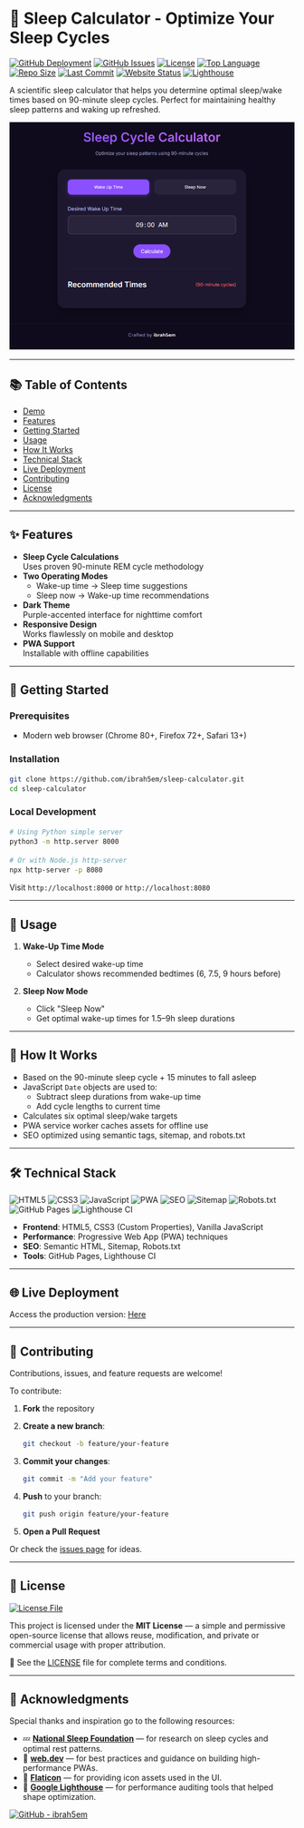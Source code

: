 # 🌙 Sleep Calculator - Optimize Your Sleep Cycles

[![GitHub Deployment](https://img.shields.io/github/deployments/ibrah5em/sleep-calculator/github-pages?label=Deployment)](https://github.com/ibrah5em/sleep-calculator/deployments)
[![GitHub Issues](https://img.shields.io/github/issues/ibrah5em/sleep-calculator)](https://github.com/ibrah5em/sleep-calculator/issues)
[![License](https://img.shields.io/badge/License-MIT-blue.svg)](LICENSE)
[![Top Language](https://img.shields.io/github/languages/top/ibrah5em/sleep-calculator)](https://github.com/ibrah5em/sleep-calculator)
[![Repo Size](https://img.shields.io/github/repo-size/ibrah5em/sleep-calculator)](https://github.com/ibrah5em/sleep-calculator)
[![Last Commit](https://img.shields.io/github/last-commit/ibrah5em/sleep-calculator)](https://github.com/ibrah5em/sleep-calculator/commits/main)
[![Website Status](https://img.shields.io/website?url=https%3A%2F%2Fibrah5em.github.io%2Fsleep-calculator&down_color=red&up_color=green&label=Website)](https://ibrah5em.github.io/sleep-calculator)
[![Lighthouse](https://img.shields.io/badge/Lighthouse-95%2F100-brightgreen?logo=lighthouse)](https://pagespeed.web.dev/report?url=https%3A%2F%2Fibrah5em.github.io%2Fsleep-calculator)

A scientific sleep calculator that helps you determine optimal sleep/wake times based on 90-minute sleep cycles. Perfect for maintaining healthy sleep patterns and waking up refreshed.

<p align="center">
  <img src="preview.png" alt="Project Preview" />
</p>

---

## 📚 Table of Contents

- [Demo](#-demo)
- [Features](#-features)
- [Getting Started](#-getting-started)
- [Usage](#-usage)
- [How It Works](#-how-it-works)
- [Technical Stack](#-technical-stack)
- [Live Deployment](#-live-deployment)
- [Contributing](#-contributing)
- [License](#-license)
- [Acknowledgments](#-acknowledgments)

---

## ✨ Features

- **Sleep Cycle Calculations**  
  Uses proven 90-minute REM cycle methodology
- **Two Operating Modes**  
  - Wake-up time → Sleep time suggestions  
  - Sleep now → Wake-up time recommendations  
- **Dark Theme**  
  Purple-accented interface for nighttime comfort
- **Responsive Design**  
  Works flawlessly on mobile and desktop
- **PWA Support**  
  Installable with offline capabilities

---

## 🚀 Getting Started

### Prerequisites
- Modern web browser (Chrome 80+, Firefox 72+, Safari 13+)

### Installation

```bash
git clone https://github.com/ibrah5em/sleep-calculator.git
cd sleep-calculator
````

### Local Development

```bash
# Using Python simple server
python3 -m http.server 8000

# Or with Node.js http-server
npx http-server -p 8080
```

Visit `http://localhost:8000` or `http://localhost:8080`

---

## 📖 Usage

1. **Wake-Up Time Mode**

   * Select desired wake-up time
   * Calculator shows recommended bedtimes (6, 7.5, 9 hours before)

2. **Sleep Now Mode**

   * Click "Sleep Now"
   * Get optimal wake-up times for 1.5–9h sleep durations

---

## 🧠 How It Works

* Based on the 90-minute sleep cycle + 15 minutes to fall asleep
* JavaScript `Date` objects are used to:
  * Subtract sleep durations from wake-up time
  * Add cycle lengths to current time
* Calculates six optimal sleep/wake targets
* PWA service worker caches assets for offline use
* SEO optimized using semantic tags, sitemap, and robots.txt

---

## 🛠 Technical Stack

![HTML5](https://img.shields.io/badge/HTML5-E34F26?logo=html5\&logoColor=white)
![CSS3](https://img.shields.io/badge/CSS3-1572B6?logo=css3\&logoColor=white)
![JavaScript](https://img.shields.io/badge/JavaScript-F7DF1E?logo=javascript\&logoColor=black)
![PWA](https://img.shields.io/badge/PWA-Progressive%20Web%20App-5A0FC8?logo=google-chrome\&logoColor=white)
![SEO](https://img.shields.io/badge/SEO-Semantic%20HTML-green?logo=html5\&logoColor=white)
![Sitemap](https://img.shields.io/badge/Sitemap-Generated-blue?logo=sitemap\&logoColor=white)
![Robots.txt](https://img.shields.io/badge/robots.txt-Valid-brightgreen)
![GitHub Pages](https://img.shields.io/badge/GitHub%20Pages-222?logo=github\&logoColor=white)
![Lighthouse CI](https://img.shields.io/badge/Lighthouse-Performance%20Audit-orange?logo=lighthouse\&logoColor=white)

* **Frontend**: HTML5, CSS3 (Custom Properties), Vanilla JavaScript
* **Performance**: Progressive Web App (PWA) techniques
* **SEO**: Semantic HTML, Sitemap, Robots.txt
* **Tools**: GitHub Pages, Lighthouse CI

---

## 🌐 Live Deployment

Access the production version: [Here](https://ibrah5em.github.io/sleep-calculator)

---

## 🤝 Contributing

Contributions, issues, and feature requests are welcome!

To contribute:

1. **Fork** the repository
2. **Create a new branch**:

   ```bash
   git checkout -b feature/your-feature
   ```
3. **Commit your changes**:

   ```bash
   git commit -m "Add your feature"
   ```
4. **Push** to your branch:

   ```bash
   git push origin feature/your-feature
   ```
   
5. **Open a Pull Request**

Or check the [issues page](https://github.com/ibrah5em/sleep-calculator/issues) for ideas.

---

## 📄 License

[![License File](https://img.shields.io/github/license/ibrah5em/sleep-calculator)](LICENSE)

This project is licensed under the **MIT License** — a simple and permissive open-source license that allows reuse, modification, and private or commercial usage with proper attribution.

📁 See the [LICENSE](LICENSE) file for complete terms and conditions.

---

## 🙏 Acknowledgments

Special thanks and inspiration go to the following resources:

* 💤 **[National Sleep Foundation](https://www.sleepfoundation.org/)** — for research on sleep cycles and optimal rest patterns.
* 📱 **[web.dev](https://web.dev/progressive-web-apps/)** — for best practices and guidance on building high-performance PWAs.
* 🎨 **[Flaticon](https://www.flaticon.com/)** — for providing icon assets used in the UI.
* 🧪 **[Google Lighthouse](https://developers.google.com/web/tools/lighthouse/)** — for performance auditing tools that helped shape optimization.

[![GitHub - ibrah5em](https://img.shields.io/badge/Maintained%20by-ibrah5em-0078D4?logo=github)](https://github.com/ibrah5em)
